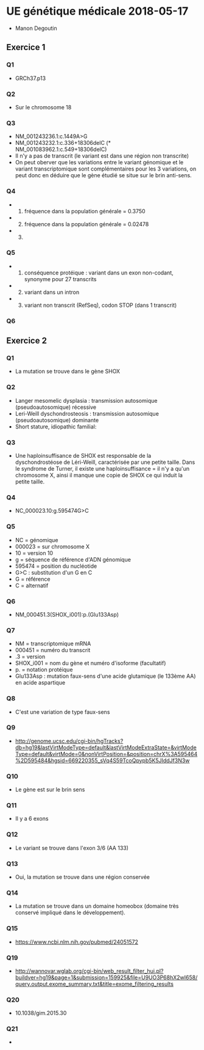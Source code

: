 # UE génétique médicale 2018-05-17
* Manon Degoutin
## Exercice 1
### Q1
* GRCh37.p13
### Q2
* Sur le chromosome 18
### Q3
* NM_001243236.1:c.1449A>G
* NM_001243232.1:c.336+18306delC
(* NM_001083962.1:c.549+18306delC)
* Il n'y a pas de transcrit (le variant est dans une région non transcrite)
* On peut oberver que les variations entre le variant génomique et le variant transcriptomique sont complémentaires pour les 3 variations, on peut donc en déduire que le gène étudié se situe sur le brin anti-sens.
### Q4
* 1. fréquence dans la population générale =	0.3750
* 2. fréquence dans la population générale =	0.02478
* 3.
### Q5
* 1. conséquence protéique : variant dans un exon non-codant, synonyme pour 27 transcrits
* 2. variant dans un intron
* 3. variant non transcrit (RefSeq), codon STOP (dans 1 transcrit)
### Q6


## Exercice 2 
### Q1
* La mutation se trouve dans le gène SHOX
### Q2
* Langer mesomelic dysplasia : transmission autosomique (pseudoautosomique) récessive
* Leri-Weill dyschondrosteosis : transmission autosomique (pseudoautosomique) dominante 
* Short stature, idiopathic familial: 

### Q3
* Une haploinsuffisance de SHOX est responsable de la dyschondrostéose de Léri-Weill, caractérisée par une petite taille. Dans le syndrome de Turner, il existe une haploinsuffisance = il n'y a qu'un chromosome X, ainsi il manque une copie de SHOX ce qui induit la petite taille. 

### Q4
* NC_000023.10:g.595474G>C

### Q5
* NC = génomique 
* 000023 = sur chromosome X
* 10 = version 10
* g = séquence de référence d'ADN génomique 
* 595474 = position du nucléotide 
* G>C : substitution d'un G en C
* G = référence 
* C = alternatif 

### Q6
* NM_000451.3(SHOX_i001):p.(Glu133Asp)

### Q7
* NM = transcriptomique  mRNA
* 000451 = numéro du transcrit 
* .3 = version
* SHOX_i001 = nom du gène et numéro d'isoforme (facultatif)
* p. = notation protéique
* Glu133Asp : mutation faux-sens d'une acide glutamique (le 133ème AA) en acide aspartique 

### Q8
* C'est une variation de type faux-sens 

### Q9
* http://genome.ucsc.edu/cgi-bin/hgTracks?db=hg19&lastVirtModeType=default&lastVirtModeExtraState=&virtModeType=default&virtMode=0&nonVirtPosition=&position=chrX%3A595464%2D595484&hgsid=669220355_sVq4S59TcoQpypb5K5JIddJf3N3w

### Q10
* Le gène est sur le brin sens 

### Q11
* Il y a 6 exons

### Q12
* Le variant se trouve dans l'exon 3/6 (AA 133)

### Q13
* Oui, la mutation se trouve dans une région conservée 

### Q14
* La mutation se trouve dans un domaine homeobox (domaine très conservé impliqué dans le développement).

### Q15
* https://www.ncbi.nlm.nih.gov/pubmed/24051572

### Q19
* http://wannovar.wglab.org/cgi-bin/web_result_filter_hui.pl?buildver=hg19&page=1&submission=159925&file=U9UO3P68hX2wI658/query.output.exome_summary.txt&title=exome_filtering_results

### Q20
* 10.1038/gim.2015.30

### Q21
* 

